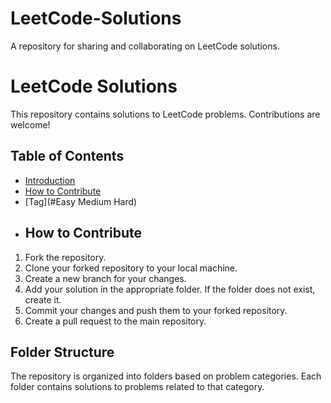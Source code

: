 # LeetCode-Solutions
A repository for sharing and collaborating on LeetCode solutions.
# LeetCode Solutions
This repository contains solutions to LeetCode problems. Contributions are welcome!
## Table of Contents
- [Introduction](#introduction)
- [How to Contribute](#how-to-contribute)
- [Tag](#Easy Medium Hard)
- ## How to Contribute
1. Fork the repository.
2. Clone your forked repository to your local machine.
3. Create a new branch for your changes.
4. Add your solution in the appropriate folder. If the folder does not exist, create it.
5. Commit your changes and push them to your forked repository.
6. Create a pull request to the main repository.
## Folder Structure
The repository is organized into folders based on problem categories. Each folder contains solutions to problems related to that category.


